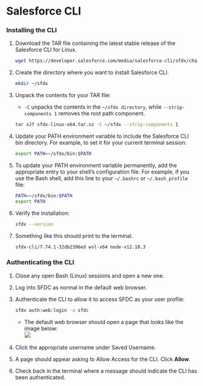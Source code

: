 # Salesforce CLI

### Installing the CLI

1.  Download the TAR file containing the latest stable release of the Salesforce CLI for Linux.

    ```bash
    wget https://developer.salesforce.com/media/salesforce-cli/sfdx/channels/stable/sfdx-linux-x64.tar.xz
    ```
2.  Create the directory where you want to install Salesforce CLI.

    ```bash
    mkdir ~/sfdx
    ```
3.  Unpack the contents for your TAR file:

    * `-C` unpacks the contents in the `~/sfdx directory`, while `--strip-components 1` removes the root path component.

    ```bash
    tar xJf sfdx-linux-x64.tar.xz -C ~/sfdx --strip-components 1
    ```
4.  Update your PATH environment variable to include the Salesforce CLI bin directory. For example, to set it for your current terminal session:

    ```bash
    export PATH=~/sfdx/bin:$PATH
    ```
5.  To update your PATH environment variable permanently, add the appropriate entry to your shell’s configuration file. For example, if you use the Bash shell, add this line to your `~/.bashrc` or `~/.bash_profile` file:

    ```bash
    PATH=~/sfdx/bin:$PATH
    export PATH
    ```
6.  Verify the installation:

    ```bash
    sfdx --version
    ```
7.  Something like this should print to the terminal.

    ```bash
    sfdx-cli/7.74.1-32db2396ed wsl-x64 node-v12.18.3
    ```

### Authenticating the CLI

1. Close any open Bash (Linux) sessions and open a new one.
2. Log into SFDC as normal in the default web browser.
3.  Authenticate the CLI to allow it to access SFDC as your user profile:

    ```bash
    sfdx auth:web:login -a sfdc
    ```

    * The default web browser should open a page that looks like the image below:\
      ![](images/auth.jpg)
4. Click the appropriate username under Saved Username.
5. A page should appear asking to Allow Access for the CLI. Click **Allow**.
6. Check back in the terminal where a message should indicate the CLI has been authenticated.
